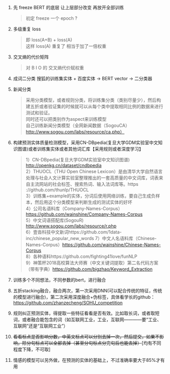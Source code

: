 1. 先 freeze BERT 的底层 让上层部分改变 再放开全部训练  
    > 初定 freeze 一个 epoch ?
    
2. 多级重复 loss
    > 即 loss(A+B) + loss(A)  
    这样 loss(A) 重复了 相当于加了一倍权重
    
3. 交叉熵的代价矩阵
    > 对 B I O 的 交叉熵代价赋权重
    
4. 成词二分类 搜狐的训练集实体 + 百度实体  -> BERT vector -> 二分类器

5. 新闻分类
	> 采用分类模型，或者规则分类，将训练集分类（类别尽量少），然后构建五折或者验证集的时候就可以从每个类中提取相同比例的数据来进行测试和验证。  
	> 同时还可以把类别作为aspect来训练模型  
	> 自己训练新闻分类模型（全网新闻数据（SogouCA）http://www.sogou.com/labs/resource/ca.php）

6. 构建预测实体质量检测模型，采用CN-DBpedia(复旦大学GDM实验室中文知识图谱)或者训练集实体或者其他词汇库【采用规则或者深度学习】
	> 1）CN-DBpedia(复旦大学GDM实验室中文知识图谱) http://openkg.cn/dataset/cndbpedia  
	> 2）THUOCL（THU Open Chinese Lexicon）是由清华大学自然语言处理与社会人文计算实验室整理推出的一套高质量的中文词库，词表来自主流网站的社会标签、搜索热词、输入法词库等。https
	://github.com/thunlp/THUOCL  
	> 3）训练集+example的实体，分词后使用网络训练，要自己生成负样本，然后用这个分类模型来判断生成的测试实体的好坏  
	> 4）公司名语料库（Company-Names-Corpus）https://github.com/wainshine/Company-Names-Corpus  
	> 5）中文词语搭配库(SogouR) http://www.sogou.com/labs/resource/r.php  
	> 6）壹沓科技中文新词https://github.com/1data-inc/chinese_popular_new_words
	> 7）中文人名语料库（Chinese-Names-Corpus）https://github.com/wainshine/Chinese-Names-Corpus  
	> 8）各种语料https://github.com/fighting41love/funNLP   
	> 9）神策杯2018高校算法大师赛（中文关键词提取）第二名代码方案（带有字典）https://github.com/bigzhao/Keyword_Extraction

7. 训练多个不同想法，不同参数的bert，进行融合

8. 五折stacking融合，融合两次，第一次采用DNN(可以配合传统的特征，传统的模型进行融合)，第二次采用深度融合+伪标签，具体看学长的github：https://github.com/zhanzecheng/SOHU_competition

9. 规则纠正预测实体，得提取一些特征看看是否有效。比如取长词，或者取短词，或者融合能包含的词（如互联网工业，工业，互联网————要“工业、互联网”还是“互联网工业”）

10. ~~看看标点是否影响分数，中英文标点可以分别去掉一次，然后提交，如果不影响，除分句标点可以全部去掉（甚至分句标点分完句后也能去掉）~~[均有不同程度下降，不可取]

11. 情感的模型可以另外做，在预测的实体的基础上，不过准确率要大于85%才有用